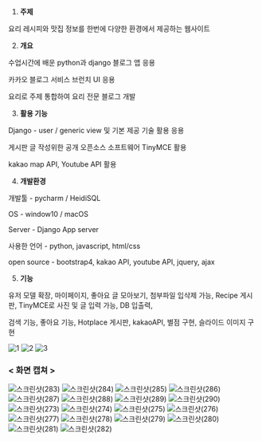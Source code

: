 1. **주제**



요리 레시피와 맛집 정보를 한번에 다양한 환경에서 제공하는 웹사이트



2. **개요**



수업시간에 배운 python과 django 블로그 앱 응용

카카오 블로그 서비스 브런치 UI 응용

요리로 주제 통합하여 요리 전문 블로그 개발



3. **활용 기능**



Django - user / generic view 및 기본 제공 기술 활용 응용

게시판 글 작성위한 공개 오픈소스 소프트웨어 TinyMCE 활용

kakao map API, Youtube API 활용



4. **개발환경**



개발툴 - pycharm / HeidiSQL

OS - window10 / macOS

Server - Django App server

사용한 언어 - python, javascript, html/css

open source - bootstrap4, kakao API, youtube API, jquery, ajax



5. **기능**



유저 모델 확장, 마이페이지, 좋아요 글 모아보기, 첨부파일 입삭제 가능, Recipe 게시판, TinyMCE로 사진 및 글 입력 가능, DB 입출력,

검색 기능, 좋아요 기능, Hotplace 게시판, kakaoAPI, 별점 구현, 슬라이드 이미지 구현 



![1](https://user-images.githubusercontent.com/50413112/103845408-5b064a00-50df-11eb-97bc-2c856272b244.PNG)
![2](https://user-images.githubusercontent.com/50413112/103845427-648fb200-50df-11eb-90a8-4e5749df630d.PNG)
![3](https://user-images.githubusercontent.com/50413112/103845434-69546600-50df-11eb-868f-066d3dafbfc9.PNG)

### < 화면 캡쳐 >



![스크린샷(283)](https://user-images.githubusercontent.com/50413112/122164556-f3380480-ceb1-11eb-978c-023f93f1107f.png)
![스크린샷(284)](https://user-images.githubusercontent.com/50413112/122164570-f7642200-ceb1-11eb-8095-9a6e8df34455.png)
![스크린샷(285)](https://user-images.githubusercontent.com/50413112/122164575-f8954f00-ceb1-11eb-8252-9755a83d3e8e.png)
![스크린샷(286)](https://user-images.githubusercontent.com/50413112/122164578-f9c67c00-ceb1-11eb-98ae-72b4375cba1b.png)
![스크린샷(287)](https://user-images.githubusercontent.com/50413112/122164579-fa5f1280-ceb1-11eb-8a12-976d9612203d.png)
![스크린샷(288)](https://user-images.githubusercontent.com/50413112/122164581-faf7a900-ceb1-11eb-93d5-ec766b5ae210.png)
![스크린샷(289)](https://user-images.githubusercontent.com/50413112/122164583-fb903f80-ceb1-11eb-9e2c-28a3a1942e68.png)
![스크린샷(290)](https://user-images.githubusercontent.com/50413112/122164586-fcc16c80-ceb1-11eb-8945-fab4ac0d41d1.png)
![스크린샷(273)](https://user-images.githubusercontent.com/50413112/122164588-fd5a0300-ceb1-11eb-9478-f5c165daf51f.png)
![스크린샷(274)](https://user-images.githubusercontent.com/50413112/122164592-ff23c680-ceb1-11eb-8055-8c30cfb40eab.png)
![스크린샷(275)](https://user-images.githubusercontent.com/50413112/122164596-01862080-ceb2-11eb-980f-61a5d23c0540.png)
![스크린샷(276)](https://user-images.githubusercontent.com/50413112/122164598-02b74d80-ceb2-11eb-81d7-6471364e6b36.png)
![스크린샷(277)](https://user-images.githubusercontent.com/50413112/122164603-04811100-ceb2-11eb-81e9-0d07cc125959.png)
![스크린샷(278)](https://user-images.githubusercontent.com/50413112/122164605-0519a780-ceb2-11eb-964e-f6810f213a24.png)
![스크린샷(279)](https://user-images.githubusercontent.com/50413112/122164608-0519a780-ceb2-11eb-8958-33599b5321bb.png)
![스크린샷(280)](https://user-images.githubusercontent.com/50413112/122164611-05b23e00-ceb2-11eb-9c51-943f087b772b.png)
![스크린샷(281)](https://user-images.githubusercontent.com/50413112/122164614-064ad480-ceb2-11eb-91e5-2c42a389a215.png)
![스크린샷(282)](https://user-images.githubusercontent.com/50413112/122164618-06e36b00-ceb2-11eb-8440-2e73e7682da7.png)